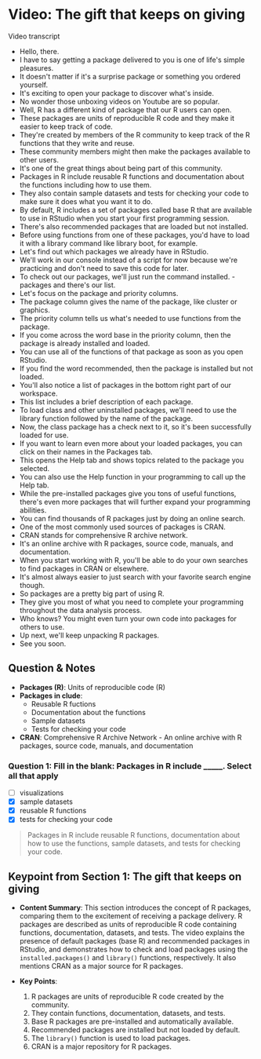 # Video: The gift that keeps on giving

Video transcript

- Hello, there.
- I have to say getting a package delivered to you is one of life's simple pleasures.
- It doesn't matter if it's a surprise package or something you ordered yourself.
- It's exciting to open your package to discover what's inside.
- No wonder those unboxing videos on Youtube are so popular.
- Well, R has a different kind of package that our R users can open.
- These packages are units of reproducible R code and they make it easier to keep track of code.
- They're created by members of the R community to keep track of the R functions that they write and reuse.
- These community members might then make the packages available to other users.
- It's one of the great things about being part of this community.
- Packages in R include reusable R functions and documentation about the functions including how to use them.
- They also contain sample datasets and tests for checking your code to make sure it does what you want it to do.
- By default, R includes a set of packages called base R that are available to use in RStudio when you start your first programming session.
- There's also recommended packages that are loaded but not installed.
- Before using functions from one of these packages, you'd have to load it with a library command like library boot, for example.
- Let's find out which packages we already have in RStudio.
- We'll work in our console instead of a script for now because we're practicing and don't need to save this code for later.
- To check out our packages, we'll just run the command installed.
-packages and there's our list.
- Let's focus on the package and priority columns.
- The package column gives the name of the package, like cluster or graphics.
- The priority column tells us what's needed to use functions from the package.
- If you come across the word base in the priority column, then the package is already installed and loaded.
- You can use all of the functions of that package as soon as you open RStudio.
- If you find the word recommended, then the package is installed but not loaded.
- You'll also notice a list of packages in the bottom right part of our workspace.
- This list includes a brief description of each package.
- To load class and other uninstalled packages, we'll need to use the library function followed by the name of the package.
- Now, the class package has a check next to it, so it's been successfully loaded for use.
- If you want to learn even more about your loaded packages, you can click on their names in the Packages tab.
- This opens the Help tab and shows topics related to the package you selected.
- You can also use the Help function in your programming to call up the Help tab.
- While the pre-installed packages give you tons of useful functions, there's even more packages that will further expand your programming abilities.
- You can find thousands of R packages just by doing an online search.
- One of the most commonly used sources of packages is CRAN.
- CRAN stands for comprehensive R archive network.
- It's an online archive with R packages, source code, manuals, and documentation.
- When you start working with R, you'll be able to do your own searches to find packages in CRAN or elsewhere.
- It's almost always easier to just search with your favorite search engine though.
- So packages are a pretty big part of using R.
- They give you most of what you need to complete your programming throughout the data analysis process.
- Who knows? You might even turn your own code into packages for others to use.
- Up next, we'll keep unpacking R packages.
- See you soon.

## Question & Notes

- **Packages (R)**: Units of reproducible code (R)
- **Packages in clude**:
  - Reusable R fuctions
  - Documentation about the functions
  - Sample datasets
  - Tests for checking your code
- **CRAN**: Comprehensive R Archive Network - An online archive with R  packages, source code, manuals, and documentation

### Question 1: Fill in the blank: Packages in R include _____. Select all that apply

- [ ] visualizations
- [x] sample datasets
- [x] reusable R functions
- [x] tests for checking your code

> Packages in R include reusable R functions, documentation about how to use the functions, sample datasets, and tests for checking your code.

## Keypoint from **Section 1: The gift that keeps on giving**

- **Content Summary**: This section introduces the concept of R packages, comparing them to the excitement of receiving a package delivery. R packages are described as units of reproducible R code containing functions, documentation, datasets, and tests. The video explains the presence of default packages (base R) and recommended packages in RStudio, and demonstrates how to check and load packages using the `installed.packages()` and `library()` functions, respectively. It also mentions CRAN as a major source for R packages.

- **Key Points**:
  1. R packages are units of reproducible R code created by the community.
  2. They contain functions, documentation, datasets, and tests.
  3. Base R packages are pre-installed and automatically available.
  4. Recommended packages are installed but not loaded by default.
  5. The `library()` function is used to load packages.
  6. CRAN is a major repository for R packages.
